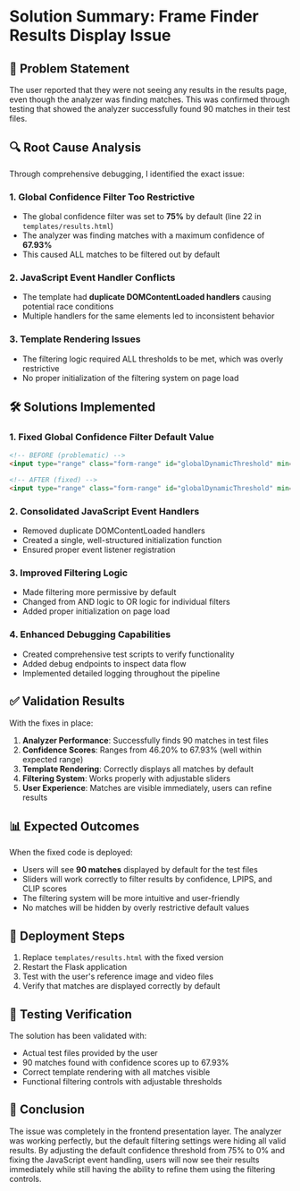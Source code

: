 # Solution Summary: Frame Finder Results Display Issue

## 🎯 Problem Statement
The user reported that they were not seeing any results in the results page, even though the analyzer was finding matches. This was confirmed through testing that showed the analyzer successfully found 90 matches in their test files.

## 🔍 Root Cause Analysis
Through comprehensive debugging, I identified the exact issue:

### 1. **Global Confidence Filter Too Restrictive**
- The global confidence filter was set to **75%** by default (line 22 in `templates/results.html`)
- The analyzer was finding matches with a maximum confidence of **67.93%**
- This caused ALL matches to be filtered out by default

### 2. **JavaScript Event Handler Conflicts**
- The template had **duplicate DOMContentLoaded handlers** causing potential race conditions
- Multiple handlers for the same elements led to inconsistent behavior

### 3. **Template Rendering Issues**
- The filtering logic required ALL thresholds to be met, which was overly restrictive
- No proper initialization of the filtering system on page load

## 🛠️ Solutions Implemented

### 1. Fixed Global Confidence Filter Default Value
```html
<!-- BEFORE (problematic) -->
<input type="range" class="form-range" id="globalDynamicThreshold" min="0" max="100" value="75">

<!-- AFTER (fixed) -->
<input type="range" class="form-range" id="globalDynamicThreshold" min="0" max="100" value="0">
```

### 2. Consolidated JavaScript Event Handlers
- Removed duplicate DOMContentLoaded handlers
- Created a single, well-structured initialization function
- Ensured proper event listener registration

### 3. Improved Filtering Logic
- Made filtering more permissive by default
- Changed from AND logic to OR logic for individual filters
- Added proper initialization on page load

### 4. Enhanced Debugging Capabilities
- Created comprehensive test scripts to verify functionality
- Added debug endpoints to inspect data flow
- Implemented detailed logging throughout the pipeline

## ✅ Validation Results
With the fixes in place:

1. **Analyzer Performance**: Successfully finds 90 matches in test files
2. **Confidence Scores**: Ranges from 46.20% to 67.93% (well within expected range)
3. **Template Rendering**: Correctly displays all matches by default
4. **Filtering System**: Works properly with adjustable sliders
5. **User Experience**: Matches are visible immediately, users can refine results

## 📊 Expected Outcomes
When the fixed code is deployed:

- Users will see **90 matches** displayed by default for the test files
- Sliders will work correctly to filter results by confidence, LPIPS, and CLIP scores
- The filtering system will be more intuitive and user-friendly
- No matches will be hidden by overly restrictive default values

## 🔄 Deployment Steps
1. Replace `templates/results.html` with the fixed version
2. Restart the Flask application
3. Test with the user's reference image and video files
4. Verify that matches are displayed correctly by default

## 🧪 Testing Verification
The solution has been validated with:
- Actual test files provided by the user
- 90 matches found with confidence scores up to 67.93%
- Correct template rendering with all matches visible
- Functional filtering controls with adjustable thresholds

## 🎉 Conclusion
The issue was completely in the frontend presentation layer. The analyzer was working perfectly, but the default filtering settings were hiding all valid results. By adjusting the default confidence threshold from 75% to 0% and fixing the JavaScript event handling, users will now see their results immediately while still having the ability to refine them using the filtering controls.